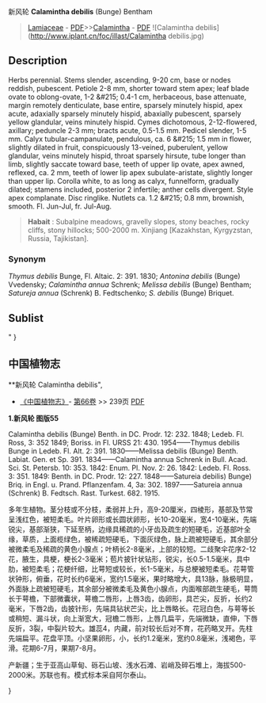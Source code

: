 新风轮 **Calamintha debilis** (Bunge) Bentham

> [Lamiaceae](http://www.iplant.cn/info/Lamiaceae?t=foc) - [PDF](http://www.iplant.cn/foc/pdf/Lamiaceae.pdf)>>[Calamintha](http://www.iplant.cn/info/Calamintha?t=foc) - [PDF](http://www.iplant.cn/foc/pdf/Calamintha.pdf)
![Calamintha debilis](http://www.iplant.cn/foc/illast/Calamintha debilis.jpg)

## Description

Herbs perennial. Stems slender, ascending, 9-20 cm, base or nodes reddish, pubescent. Petiole 2-8 mm, shorter toward stem apex; leaf blade ovate to oblong-ovate, 1-2 &amp;#215; 0.4-1 cm, herbaceous, base attenuate, margin remotely denticulate, base entire, sparsely minutely hispid, apex acute, adaxially sparsely minutely hispid, abaxially pubescent, sparsely yellow glandular, veins minutely hispid. Cymes dichotomous, 2-12-flowered, axillary; peduncle 2-3 mm; bracts acute, 0.5-1.5 mm. Pedicel slender, 1-5 mm. Calyx tubular-campanulate, pendulous, ca. 6 &amp;#215; 1.5 mm in flower, slightly dilated in fruit, conspicuously 13-veined, puberulent, yellow glandular, veins minutely hispid, throat sparsely hirsute, tube longer than limb, slightly saccate toward base, teeth of upper lip ovate, apex awned, reflexed, ca. 2 mm, teeth of lower lip apex subulate-aristate, slightly longer than upper lip. Corolla white, to as long as calyx, funnelform, gradually dilated; stamens included, posterior 2 infertile; anther cells divergent. Style apex complanate. Disc ringlike. Nutlets ca. 1.2 &amp;#215; 0.8 mm, brownish, smooth. Fl. Jun-Jul, fr. Jul-Aug.


> **Habait** : 
> Subalpine meadows, gravelly slopes, stony beaches, rocky cliffs, stony hillocks; 500-2000 m. Xinjiang [Kazakhstan, Kyrgyzstan, Russia, Tajikistan].

### Synonym
*Thymus debilis* Bunge, Fl. Altaic. 2: 391. 1830; *Antonina debilis* (Bunge) Vvedensky; *Calamintha annua* Schrenk; *Melissa debilis* (Bunge) Bentham; *Satureja annua* (Schrenk) B. Fedtschenko; *S. debilis* (Bunge) Briquet.


## Sublist
"
}
## 中国植物志

**新风轮 Calamintha debilis",

* [《中国植物志》](http://www.iplant.cn/frps)- [第66卷](http://www.iplant.cn/frps/vol/66) >> 239页 [PDF](http://www.iplant.cn/frps/pdf/66/239.PDF)


**1.新风轮 图版55**

Calamintha debilis (Bunge) Benth. in DC. Prodr. 12: 232. 1848; Ledeb. Fl. Ross, 3: 352 1849; Boriss. in Fl. URSS 21: 430. 1954——Thymus debilis Bunge in Ledeb. Fl. Alt. 2: 391. 1830——Melissa debilis (Bunge) Benth. Labiat. Gen. et Sp. 391. 1834——Calamintha annua Schrenk in Bull. Acad. Sci. St. Petersb. 10: 353. 1842: Enum. Pl. Nov. 2: 26. 1842: Ledeb. Fl. Ross. 3: 351. 1849: Benth. in DC. Prodr. 12: 227. 1848——Satureia debilis) Bunge) Briq. in Engl. u. Prand. Pflanzenfam. 4, 3a: 302. 1897——Satureia annua (Schrenk) B. Fedtsch. Rast. Turkest. 682. 1915.

多年生植物。茎分枝或不分枝，柔弱并上升，高9-20厘米，四棱形，基部及节常呈浅红色，被短柔毛。叶片卵形或长圆状卵形，长10-20毫米，宽4-10毫米，先端锐尖，基部渐狭，下延至柄，边缘具稀疏的小牙齿及疏生的短硬毛，近基部叶全缘，草质，上面榄绿色，被稀疏短硬毛，下面灰绿色，脉上疏被短硬毛，其余部分被微柔毛及稀疏的黄色小腺点；叶柄长2-8毫米，上部的较短。二歧聚伞花序2-12花，腋生，具梗，梗长2-3毫米；苞片披针状钻形，锐尖，长0.5-1.5毫米，具中肋，被短柔毛；花梗纤细，比萼短或较长，长1-5毫米，与总梗被短柔毛。花萼管状钟形，俯垂，花时长约6毫米，宽约1.5毫米，果时略增大，具13脉，脉极明显，外面脉上疏被短硬毛，其余部分被微柔毛及黄色小腺点，内面喉部疏生硬毛，萼筒长于萼檐，下部微囊状，萼檐二唇形，上唇3齿，齿卵形，具芒尖，反折，长约2毫米，下唇2齿，齿披针形，先端具钻状芒尖，比上唇略长。花冠白色，与萼等长或稍短、漏斗状，向上渐宽大，冠檐二唇形，上唇几扁平，先端微缺，直伸，下唇反折，3裂，中裂片较大。雄蕊4，内藏，前对较长后对不育，花药略叉开。先柱先端扁平。花盘平顶。小坚果卵形，小，长约1.2毫米，宽约0.8毫米，浅褐色，平滑。花期6-7月，果期7-8月。

产新疆；生于亚高山草甸、砾石山坡、浅水石滩、岩峭及碎石堆上，海拔500-2000米。苏联也有。模式标本采自阿尔泰山。

}